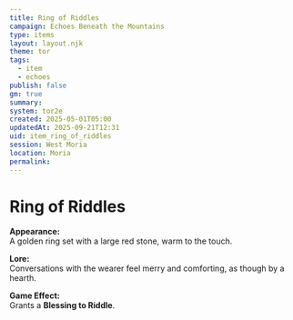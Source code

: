 ```yaml
---
title: Ring of Riddles
campaign: Echoes Beneath the Mountains
type: items
layout: layout.njk
theme: tor
tags:
  - item
  - echoes
publish: false
gm: true
summary:
system: tor2e
created: 2025-05-01T05:00
updatedAt: 2025-09-21T12:31
uid: item_ring_of_riddles
session: West Moria
location: Moria
permalink:
---
```


# Ring of Riddles

**Appearance:**  
A golden ring set with a large red stone, warm to the touch.

**Lore:**  
Conversations with the wearer feel merry and comforting, as though by a hearth.

**Game Effect:**  
Grants a **Blessing to Riddle**.

